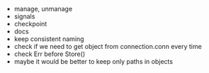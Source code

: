 - manage, unmanage
- signals
- checkpoint
- docs
- keep consistent naming
- check if we need to get object from connection.conn every time
- check Err before Store()
- maybe it would be better to keep only paths in objects
